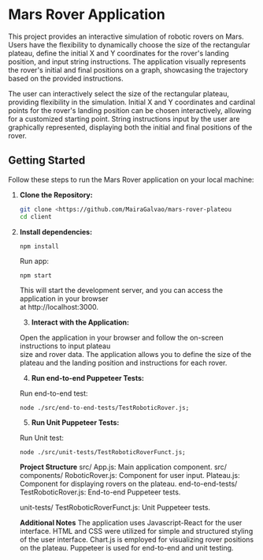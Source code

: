 # Mars Rover Application

This project provides an interactive simulation of robotic rovers on Mars. Users have the flexibility to dynamically choose the size of the rectangular plateau, define the initial X and Y coordinates for the rover's landing position, and input string instructions. The application visually represents the rover's initial and final positions on a graph, showcasing the trajectory based on the provided instructions.

The user can interactively select the size of the rectangular plateau, providing flexibility in the simulation.
Initial X and Y coordinates and cardinal points for the rover's landing position can be chosen interactively, allowing for a customized starting point.
String instructions input by the user are graphically represented, displaying both the initial and final positions of the rover.

## Getting Started

Follow these steps to run the Mars Rover application on your local machine:

1. **Clone the Repository:**
   ```bash
   git clone <https://github.com/MairaGalvao/mars-rover-plateou
   cd client

2. **Install dependencies:**
    ```
    npm install
    ```

    Run app:
    ```
    npm start
    ```
    This will start the development server, and you can access the application in your browser   
    at  http://localhost:3000.

    3. **Interact with the Application:**

    Open the application in your browser and follow the on-screen instructions to input plateau  
    size and rover data.
    The application allows you to define the size of the plateau and the landing position and 
    instructions for each rover.

    4. **Run end-to-end Puppeteer Tests:**
    
    Run end-to-end test:
    ```
    node ./src/end-to-end-tests/TestRoboticRover.js; 
    ```

    5. **Run Unit Puppeteer Tests:**
    
    Run Unit test:
    ```
    node ./src/unit-tests/TestRoboticRoverFunct.js; 
    ```

    **Project Structure**
    src/
    App.js: Main application component.
    src/
    components/
    RoboticRover.js: Component for user input.
    Plateau.js: Component for displaying rovers on the plateau.
    end-to-end-tests/
    TestRoboticRover.js: End-to-end Puppeteer tests.

    unit-tests/
    TestRoboticRoverFunct.js: Unit Puppeteer tests.

    **Additional Notes**
    The application uses Javascript-React for the user interface.
    HTML and CSS were utilized for simple and structured styling of the user interface.
    Chart.js is employed for visualizing rover positions on the plateau.
    Puppeteer is used for end-to-end and unit testing.



